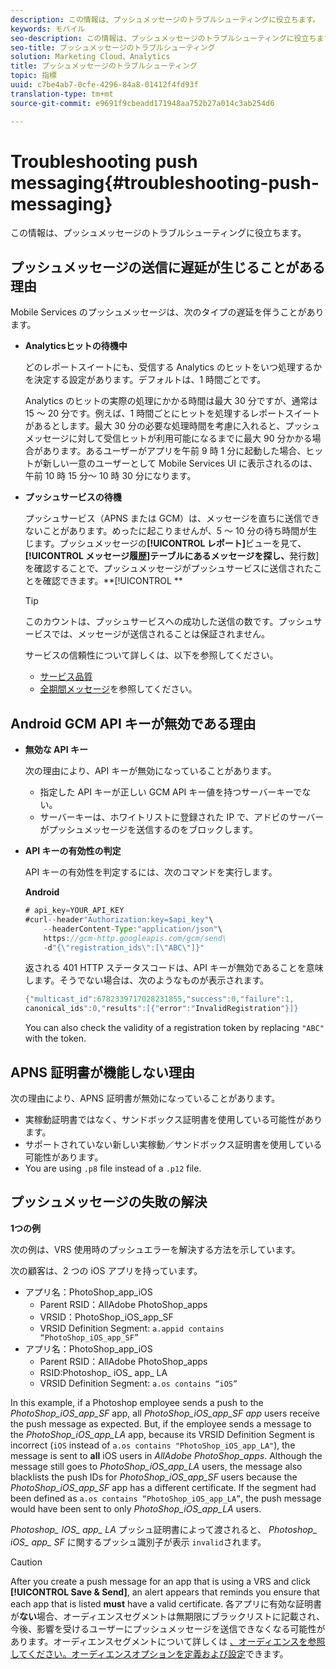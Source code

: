```yaml
---
description: この情報は、プッシュメッセージのトラブルシューティングに役立ちます。
keywords: モバイル
seo-description: この情報は、プッシュメッセージのトラブルシューティングに役立ちます。
seo-title: プッシュメッセージのトラブルシューティング
solution: Marketing Cloud、Analytics
title: プッシュメッセージのトラブルシューティング
topic: 指標
uuid: c7be4ab7-0cfe-4296-84a8-01412f4fd93f
translation-type: tm+mt
source-git-commit: e9691f9cbeadd171948aa752b27a014c3ab254d6

---
```



# Troubleshooting push messaging{#troubleshooting-push-messaging}

この情報は、プッシュメッセージのトラブルシューティングに役立ちます。

## プッシュメッセージの送信に遅延が生じることがある理由

Mobile Services のプッシュメッセージは、次のタイプの遅延を伴うことがあります。

* **Analyticsヒットの待機中**

   どのレポートスイートにも、受信する Analytics のヒットをいつ処理するかを決定する設定があります。デフォルトは、1 時間ごとです。

   Analytics のヒットの実際の処理にかかる時間は最大 30 分ですが、通常は 15 ～ 20 分です。例えば、1 時間ごとにヒットを処理するレポートスイートがあるとします。最大 30 分の必要な処理時間を考慮に入れると、プッシュメッセージに対して受信ヒットが利用可能になるまでに最大 90 分かかる場合があります。あるユーザーがアプリを午前 9 時 1 分に起動した場合、ヒットが新しい一意のユーザーとして Mobile Services UI に表示されるのは、午前 10 時 15 分～ 10 時 30 分になります。

* **プッシュサービスの待機**

   プッシュサービス（APNS または GCM）は、メッセージを直ちに送信できないことがあります。めったに起こりませんが、5 ～ 10 分の待ち時間が生じます。プッシュメッセージの&#x200B;**[!UICONTROL レポート]**&#x200B;ビューを見て、**[!UICONTROL メッセージ履歴]テーブルにあるメッセージを探し、**&#x200B;発行数]を確認することで、プッシュメッセージがプッシュサービスに送信されたことを確認できます。**[!UICONTROL **

   >[!TIP]
   >
   >このカウントは、プッシュサービスへの成功した送信の数です。プッシュサービスでは、メッセージが送信されることは保証されません。

   サービスの信頼性について詳しくは、以下を参照してください。

   * [サービス品質](https://developer.apple.com/library/content/documentation/NetworkingInternet/Conceptual/RemoteNotificationsPG/APNSOverview.html#//apple_ref/doc/uid/TP40008194-CH8-SW5l)
   * [全期間メッセージ](https://developers.google.com/cloud-messaging/concept-options#lifetime)を参照してください。

## Android GCM API キーが無効である理由

* **無効な API キー**

   次の理由により、API キーが無効になっていることがあります。

   * 指定した API キーが正しい GCM API キー値を持つサーバーキーでない。
   * サーバーキーは、ホワイトリストに登録された IP で、アドビのサーバーがプッシュメッセージを送信するのをブロックします。

* **API キーの有効性の判定**

   API キーの有効性を判定するには、次のコマンドを実行します。

   **Android**

   ```java
   # api_key=YOUR_API_KEY
   #curl--header"Authorization:key=$api_key"\
       --headerContent-Type:"application/json"\ 
       https://gcm-http.googleapis.com/gcm/send\
       -d"{\"registration_ids\":[\"ABC\"]}"
   ```

   返される 401 HTTP ステータスコードは、API キーが無効であることを意味します。そうでない場合は、次のようなものが表示されます。

   ```java
   {"multicast_id":6782339717028231855,"success":0,"failure":1,
   canonical_ids":0,"results":[{"error":"InvalidRegistration"}]}
   ```

   You can also check the validity of a registration token by replacing `"ABC"` with the token.

## APNS 証明書が機能しない理由

次の理由により、APNS 証明書が無効になっていることがあります。

* 実稼動証明書ではなく、サンドボックス証明書を使用している可能性があります。
* サポートされていない新しい実稼動／サンドボックス証明書を使用している可能性があります。
* You are using `.p8` file instead of a `.p12` file.

## プッシュメッセージの失敗の解決

**1つの例**

次の例は、VRS 使用時のプッシュエラーを解決する方法を示しています。

次の顧客は、2 つの iOS アプリを持っています。

* アプリ名：PhotoShop_app_iOS
   * Parent RSID：AllAdobe PhotoShop_apps
   * VRSID：PhotoShop_iOS_app_SF
   * VRSID Definition Segment: `a.appid contains “PhotoShop_iOS_app_SF”`
* アプリ名：PhotoShop_app_iOS
   * Parent RSID：AllAdobe PhotoShop_apps
   * RSID:Photoshop_ iOS_ app_ LA
   * VRSID Definition Segment: `a.os contains “iOS”`

In this example, if a Photoshop employee sends a push to the *PhotoShop_iOS_app_SF* app, all *PhotoShop_iOS_app_SF app* users receive the push message as expected. But, if the employee sends a message to the *PhotoShop_iOS_app_LA* app, because its VRSID Definition Segment is incorrect (`iOS` instead of `a.os contains "PhotoShop_iOS_app_LA"`), the message is sent to **all** iOS users in *AllAdobe PhotoShop_apps*. Although the message still goes to *PhotoShop_iOS_app_LA* users, the message also blacklists the push IDs for *PhotoShop_iOS_app_SF* users because the *PhotoShop_iOS_app_SF* app has a different certificate. If the segment had been defined as `a.os contains “PhotoShop_iOS_app_LA”`, the push message would have been sent to only *PhotoShop_iOS_app_LA* users.

*Photoshop_ IOS_ app_ LA* プッシュ証明書によって渡されると、 *Photoshop_ iOS_ app_ SF* に関するプッシュ識別子が表示 `invalid`されます。

>[!CAUTION]
>
>After you create a push message for an app that is using a VRS and click **[!UICONTROL Save &amp; Send]**, an alert appears that reminds you ensure that each app that is listed **must** have a valid certificate. 各アプリに有効な証明書が&#x200B;**ない**&#x200B;場合、オーディエンスセグメントは無期限にブラックリストに記載され、今後、影響を受けるユーザーにプッシュメッセージを送信できなくなる可能性があります。オーディエンスセグメントについて詳しくは [、オーディエンスを参照してください。オーディエンスオプションを定義および設定](/help/using/in-app-messaging/t-create-push-message/c-audience-push-message.md)できます。
